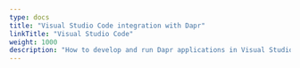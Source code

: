 ```yaml
---
type: docs
title: "Visual Studio Code integration with Dapr"
linkTitle: "Visual Studio Code"
weight: 1000
description: "How to develop and run Dapr applications in Visual Studio Code"
---
```


